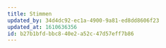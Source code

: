 ```yaml
---
title: Stimmen
updated_by: 34d4dc92-ec1a-4900-9a81-ed8dd8606f23
updated_at: 1610636356
id: b27b1bfd-bbc8-40e2-a52c-47d57eff7b86
---
```

